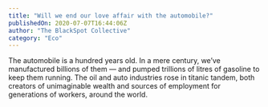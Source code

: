 ```yaml
---
title: "Will we end our love affair with the automobile?"
publishedOn: 2020-07-07T16:44:06Z
author: "The BlackSpot Collective"
category: "Eco"
---
```


The automobile is a hundred years old. In a mere century, we’ve manufactured billions of them — and pumped trillions of litres of gasoline to keep them running. The oil and auto industries rose in titanic tandem, both creators of unimaginable wealth and sources of employment for generations of workers, around the world.
